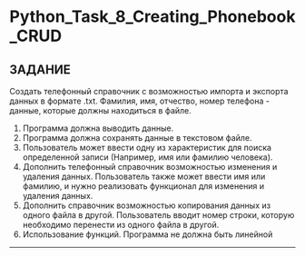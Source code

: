 # Python_Task_8_Creating_Phonebook_CRUD

## ЗАДАНИЕ

Создать телефонный справочник с возможностью импорта и экспорта данных в формате .txt. Фамилия, имя, отчество, номер телефона - данные, которые должны находиться в файле.

1. Программа должна выводить данные.
2. Программа должна сохранять данные в текстовом файле.
3. Пользователь может ввести одну из характеристик для поиска определенной записи
(Например, имя или фамилию человека).
4. Дополнить телефонный справочник возможностью изменения и удаления данных.
Пользователь также может ввести имя или фамилию, и нужно реализовать функционал для изменения и удаления данных.
5. Дополнить справочник возможностью копирования данных из одного файла в другой. 
Пользователь вводит номер строки, которую необходимо перенести из одного файла в другой.
6. Использование функций. Программа не должна быть линейной

-----------------------------------------------------------------